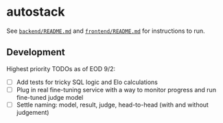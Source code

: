 # autostack

See [`backend/README.md`](./backend/README.md) and [`frontend/README.md`](./frontend/README.md) for instructions to run.

## Development

Highest priority TODOs as of EOD 9/2:

- [ ] Add tests for tricky SQL logic and Elo calculations
- [ ] Plug in real fine-tuning service with a way to monitor progress and run fine-tuned judge model
- [ ] Settle naming: model, result, judge, head-to-head (with and without judgement)
